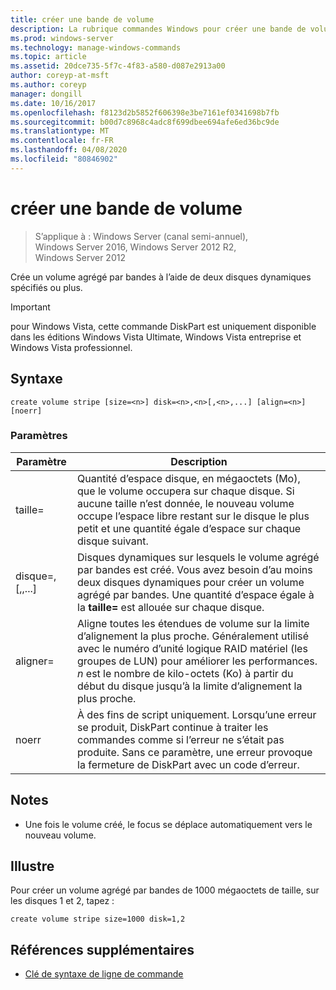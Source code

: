 ```yaml
---
title: créer une bande de volume
description: La rubrique commandes Windows pour créer une bande de volume, qui crée un volume agrégé par bandes à l’aide de deux disques dynamiques spécifiés ou plus.
ms.prod: windows-server
ms.technology: manage-windows-commands
ms.topic: article
ms.assetid: 20dce735-5f7c-4f83-a580-d087e2913a00
author: coreyp-at-msft
ms.author: coreyp
manager: dongill
ms.date: 10/16/2017
ms.openlocfilehash: f8123d2b5852f606398e3be7161ef0341698b7fb
ms.sourcegitcommit: b00d7c8968c4adc8f699dbee694afe6ed36bc9de
ms.translationtype: MT
ms.contentlocale: fr-FR
ms.lasthandoff: 04/08/2020
ms.locfileid: "80846902"
---
```

# <a name="create-volume-stripe"></a>créer une bande de volume

>S’applique à : Windows Server (canal semi-annuel), Windows Server 2016, Windows Server 2012 R2, Windows Server 2012

Crée un volume agrégé par bandes à l’aide de deux disques dynamiques spécifiés ou plus.  
  
> [!IMPORTANT]  
> pour Windows Vista, cette commande DiskPart est uniquement disponible dans les éditions Windows Vista Ultimate, Windows Vista entreprise et Windows Vista professionnel.

## <a name="syntax"></a>Syntaxe  
  
```  
create volume stripe [size=<n>] disk=<n>,<n>[,<n>,...] [align=<n>] [noerr]  
```  
  
### <a name="parameters"></a>Paramètres  
  
|         Paramètre         |                                                                                                                            Description                                                                                                                            |
|---------------------------|-------------------------------------------------------------------------------------------------------------------------------------------------------------------------------------------------------------------------------------------------------------------|
|         taille\=<n>         |             Quantité d’espace disque, en mégaoctets \(Mo\), que le volume occupera sur chaque disque. Si aucune taille n’est donnée, le nouveau volume occupe l’espace libre restant sur le disque le plus petit et une quantité égale d’espace sur chaque disque suivant.             |
| disque\=<n>,<n>\[,<n>,...\] |                                  Disques dynamiques sur lesquels le volume agrégé par bandes est créé. Vous avez besoin d’au moins deux disques dynamiques pour créer un volume agrégé par bandes. Une quantité d’espace égale à la **taille\=<n>** est allouée sur chaque disque.                                   |
|        aligner\=<n>         | Aligne toutes les étendues de volume sur la limite d’alignement la plus proche. Généralement utilisé avec le numéro d’unité logique RAID matériel \(les groupes de LUN\) pour améliorer les performances. *n* est le nombre de kilo-octets \(Ko\) à partir du début du disque jusqu’à la limite d’alignement la plus proche. |
|           noerr           |                               À des fins de script uniquement. Lorsqu’une erreur se produit, DiskPart continue à traiter les commandes comme si l’erreur ne s’était pas produite. Sans ce paramètre, une erreur provoque la fermeture de DiskPart avec un code d’erreur.                                |
  
## <a name="remarks"></a>Notes  
  
-   Une fois le volume créé, le focus se déplace automatiquement vers le nouveau volume.  
  
## <a name="examples"></a><a name=BKMK_examples></a>Illustre  
Pour créer un volume agrégé par bandes de 1000 mégaoctets de taille, sur les disques 1 et 2, tapez :  
  
```  
create volume stripe size=1000 disk=1,2  
```  
  
## <a name="additional-references"></a>Références supplémentaires  
- [Clé de syntaxe de ligne de commande](command-line-syntax-key.md)  
  

  

